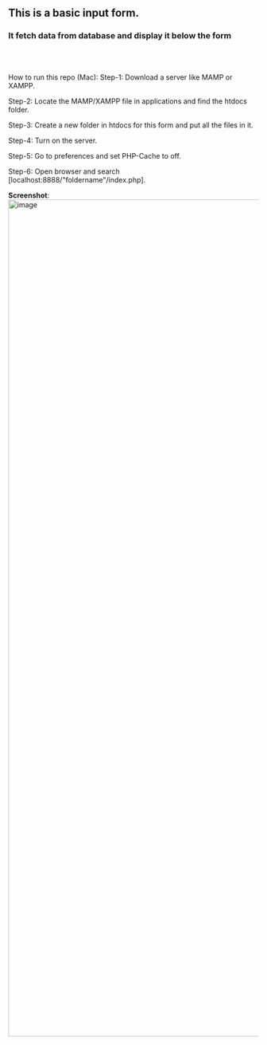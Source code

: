 <h2>This is a basic input form.</h2>
<h3>It fetch data from database and display it below the form</h3><br><br>

How to run this repo (Mac):
Step-1: Download a server like MAMP or XAMPP.

Step-2: Locate the MAMP/XAMPP file in applications and find the htdocs folder.

Step-3: Create a new folder in htdocs for this form and put all the files in it.

Step-4: Turn on the server.

Step-5: Go to preferences and set PHP-Cache to off. 

Step-6: Open browser and search [localhost:8888/"foldername"/index.php]. 

**Screenshot**:
<img width="1680" alt="image" src="https://github.com/Shar-Mayank/html-form/assets/108417648/460a0f10-ae81-48d6-a0aa-4dd7e9122f63">

